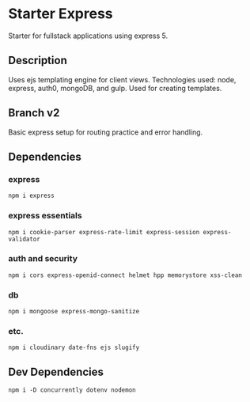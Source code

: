 # Starter Express 
Starter for fullstack applications using express 5. 
## Description 
Uses ejs templating engine for client views. Technologies used: node, express, auth0, mongoDB, and gulp. Used for creating templates.
## Branch v2
Basic express setup for routing practice and error handling.

##  Dependencies

### express
```
npm i express
```
### express essentials
```
npm i cookie-parser express-rate-limit express-session express-validator
```
### auth and security
```
npm i cors express-openid-connect helmet hpp memorystore xss-clean
```
### db
```
npm i mongoose express-mongo-sanitize
```
### etc.
```
npm i cloudinary date-fns ejs slugify
```
## Dev Dependencies
```
npm i -D concurrently dotenv nodemon 
```

